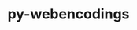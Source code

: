 ---
title: "py-webencodings"
layout: cache
categories: [package, develop-2024-05-19]
meta: {"versions": ["0.5.1"], "compilers": ["gcc@=11.1.0", "gcc@=11.4.0", "gcc@=9.4.0", "oneapi@=2024.0.0"], "oss": ["ubuntu20.04", "ubuntu22.04"], "platforms": ["linux"], "targets": ["neoverse_v1", "neoverse_v2", "ppc64le", "x86_64_v3"], "stacks": ["data-vis-sdk", "e4s", "e4s-neoverse-v2", "e4s-neoverse_v1", "e4s-oneapi", "e4s-power", "root"], "num_specs": 8, "num_specs_by_stack": {"root": 8, "e4s-power": 1, "data-vis-sdk": 2, "e4s-neoverse_v1": 1, "e4s-neoverse-v2": 1, "e4s": 2, "e4s-oneapi": 1}}
spec_details: [{"hash": "uvqhzakzgg72ufw4pke7ikeczkpsrsuo", "compiler": "gcc@=9.4.0", "versions": ["0.5.1"], "os": "ubuntu20.04", "platform": "linux", "target": "ppc64le", "variants": ["build_system=python_pip"], "stacks": ["root", "e4s-power"], "size": "-", "tarball": "https://binaries.spack.io/develop-2024-05-19/build_cache/linux-ubuntu20.04-ppc64le/gcc-9.4.0/py-webencodings-0.5.1/linux-ubuntu20.04-ppc64le-gcc-9.4.0-py-webencodings-0.5.1-uvqhzakzgg72ufw4pke7ikeczkpsrsuo.spack"}, {"hash": "5khmsb3j2hlu3aewnzutej5phj7jsg2t", "compiler": "gcc@=11.1.0", "versions": ["0.5.1"], "os": "ubuntu20.04", "platform": "linux", "target": "x86_64_v3", "variants": ["build_system=python_pip"], "stacks": ["data-vis-sdk", "root"], "size": "-", "tarball": "https://binaries.spack.io/develop-2024-05-19/build_cache/linux-ubuntu20.04-x86_64_v3/gcc-11.1.0/py-webencodings-0.5.1/linux-ubuntu20.04-x86_64_v3-gcc-11.1.0-py-webencodings-0.5.1-5khmsb3j2hlu3aewnzutej5phj7jsg2t.spack"}, {"hash": "bgaudbhbexxa4hzxmmg36jioy3wbhoyj", "compiler": "gcc@=11.1.0", "versions": ["0.5.1"], "os": "ubuntu20.04", "platform": "linux", "target": "x86_64_v3", "variants": ["build_system=python_pip"], "stacks": ["data-vis-sdk", "root"], "size": "-", "tarball": "https://binaries.spack.io/develop-2024-05-19/build_cache/linux-ubuntu20.04-x86_64_v3/gcc-11.1.0/py-webencodings-0.5.1/linux-ubuntu20.04-x86_64_v3-gcc-11.1.0-py-webencodings-0.5.1-bgaudbhbexxa4hzxmmg36jioy3wbhoyj.spack"}, {"hash": "q4d6tg6phiffrlqishthc2ph7m2nv3fc", "compiler": "gcc@=11.4.0", "versions": ["0.5.1"], "os": "ubuntu22.04", "platform": "linux", "target": "neoverse_v1", "variants": ["build_system=python_pip"], "stacks": ["root", "e4s-neoverse_v1"], "size": "-", "tarball": "https://binaries.spack.io/develop-2024-05-19/build_cache/linux-ubuntu22.04-neoverse_v1/gcc-11.4.0/py-webencodings-0.5.1/linux-ubuntu22.04-neoverse_v1-gcc-11.4.0-py-webencodings-0.5.1-q4d6tg6phiffrlqishthc2ph7m2nv3fc.spack"}, {"hash": "blqwftcc6u6umzfa4eh46javjrfr4t6f", "compiler": "gcc@=11.4.0", "versions": ["0.5.1"], "os": "ubuntu22.04", "platform": "linux", "target": "neoverse_v2", "variants": ["build_system=python_pip"], "stacks": ["root", "e4s-neoverse-v2"], "size": "-", "tarball": "https://binaries.spack.io/develop-2024-05-19/build_cache/linux-ubuntu22.04-neoverse_v2/gcc-11.4.0/py-webencodings-0.5.1/linux-ubuntu22.04-neoverse_v2-gcc-11.4.0-py-webencodings-0.5.1-blqwftcc6u6umzfa4eh46javjrfr4t6f.spack"}, {"hash": "w5ap4sn7v6ebt6avolpwfsswjqa7pidq", "compiler": "gcc@=11.4.0", "versions": ["0.5.1"], "os": "ubuntu22.04", "platform": "linux", "target": "x86_64_v3", "variants": ["build_system=python_pip"], "stacks": ["root", "e4s"], "size": "-", "tarball": "https://binaries.spack.io/develop-2024-05-19/build_cache/linux-ubuntu22.04-x86_64_v3/gcc-11.4.0/py-webencodings-0.5.1/linux-ubuntu22.04-x86_64_v3-gcc-11.4.0-py-webencodings-0.5.1-w5ap4sn7v6ebt6avolpwfsswjqa7pidq.spack"}, {"hash": "t3btrfqt24x7tbouih5cflgskaiak4d6", "compiler": "gcc@=11.4.0", "versions": ["0.5.1"], "os": "ubuntu22.04", "platform": "linux", "target": "x86_64_v3", "variants": ["build_system=python_pip"], "stacks": ["root", "e4s"], "size": "-", "tarball": "https://binaries.spack.io/develop-2024-05-19/build_cache/linux-ubuntu22.04-x86_64_v3/gcc-11.4.0/py-webencodings-0.5.1/linux-ubuntu22.04-x86_64_v3-gcc-11.4.0-py-webencodings-0.5.1-t3btrfqt24x7tbouih5cflgskaiak4d6.spack"}, {"hash": "gr3vt5uvey76kvxmgpv5yyaqt6ge7k5l", "compiler": "oneapi@=2024.0.0", "versions": ["0.5.1"], "os": "ubuntu22.04", "platform": "linux", "target": "x86_64_v3", "variants": ["build_system=python_pip"], "stacks": ["root", "e4s-oneapi"], "size": "-", "tarball": "https://binaries.spack.io/develop-2024-05-19/build_cache/linux-ubuntu22.04-x86_64_v3/oneapi-2024.0.0/py-webencodings-0.5.1/linux-ubuntu22.04-x86_64_v3-oneapi-2024.0.0-py-webencodings-0.5.1-gr3vt5uvey76kvxmgpv5yyaqt6ge7k5l.spack"}]
---